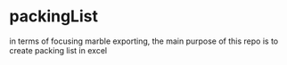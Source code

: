 # packingList
in terms of focusing marble exporting, the main purpose of this repo is to create packing list in excel

